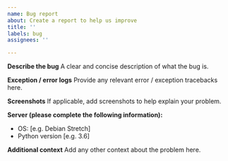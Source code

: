 ```yaml
---
name: Bug report
about: Create a report to help us improve
title: ''
labels: bug
assignees: ''

---
```


**Describe the bug**
A clear and concise description of what the bug is.

**Exception / error logs**
Provide any relevant error / exception tracebacks here.

**Screenshots**
If applicable, add screenshots to help explain your problem.

**Server (please complete the following information):**
 - OS: [e.g. Debian Stretch]
 - Python version [e.g. 3.6]

**Additional context**
Add any other context about the problem here.
